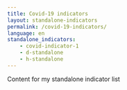 ```yaml
---
title: Covid-19 indicators
layout: standalone-indicators
permalink: /covid-19-indicators/
language: en
standalone_indicators:
    - covid-indicator-1
    - d-standalone
    - h-standalone
---
```

Content for my standalone indicator list
